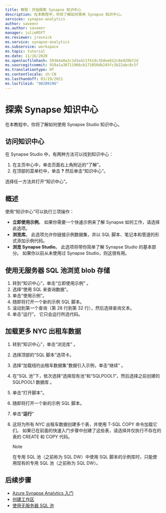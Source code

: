 ```yaml
---
title: 教程：开始探索 Synapse 知识中心
description: 在本教程中，你将了解如何使用 Synapse 知识中心。
services: synapse-analytics
author: saveenr
ms.author: saveenr
manager: julieMSFT
ms.reviewer: jrasnick
ms.service: synapse-analytics
ms.subservice: workspace
ms.topic: tutorial
ms.date: 11/16/2020
ms.openlocfilehash: 59364a0a2c1d1e411f41dc35dee812c8e920b72d
ms.sourcegitcommit: 910a1a38711966cb171050db245fc3b22abc8c5f
ms.translationtype: HT
ms.contentlocale: zh-CN
ms.lasthandoff: 03/19/2021
ms.locfileid: "98209196"
---
```

# <a name="explore-the-synapse-knowledge-center"></a>探索 Synapse 知识中心

在本教程中，你将了解如何使用 Synapse Studio 知识中心。

## <a name="getting-to-the-knowledge-center"></a>访问知识中心

在 Synapse Studio 中，有两种方法可以找到知识中心：

  1. 在主页中心中，单击页面右上角附近的“了解”。
  2. 在顶部的菜单栏中，单击 **?** 然后单击“知识中心”。

选择任一方法并打开“知识中心”。

## <a name="overview"></a>概述

使用“知识中心”可以执行三项操作：
* **立即使用示例**。 如果你需要一个快速示例来了解 Synapse 如何工作，请选择此选项。
* **浏览库**。 此选项允许你链接示例数据集，并以 SQL 脚本、笔记本和管道的形式添加示例代码。
* **浏览 Synapse Studio**。 此选项将带你简单了解 Synapse Studio 的基本部分。 如果你以前从未使用过 Synapse Studio，则这很有用。

## <a name="exploring-blob-storage-with-serverless-sql-pool"></a>使用无服务器 SQL 池浏览 blob 存储

1. 转到“知识中心”，单击“立即使用示例” 。
1. 选择“使用 SQL 来查询数据”。
1. 单击“使用示例”。
1. 随即将打开一个新的示例 SQL 脚本。
1. 滚动到第一个查询（第 28 行到第 32 行），然后选择查询文本。
1. 单击“运行”。 它只会运行所选代码。

## <a name="loading-more-nyc-taxi-data"></a>加载更多 NYC 出租车数据
1. 转到“知识中心”，单击“浏览库” 。
1. 选择顶部的“SQL 脚本”选项卡。
1. 选择“加载纽约出租车数据集”数据引入示例，单击“继续” 。
1. 在“SQL 池”下，依次选择“选择现有池”和“SQLPOOL1”，然后选择之前创建的 SQLPOOL1 数据库   。
1. 单击“打开脚本”。
1. 随即将打开一个新的示例 SQL 脚本。
1. 单击“**运行**”
1. 这将为所有 NYC 出租车数据创建多个表，并使用 T-SQL COPY 命令加载它们。 如果已在前面的快速入门步骤中创建了这些表，请选择并仅执行不存在的表的 CREATE 和 COPY 代码。

    > [!NOTE] 
    > 在专用 SQL 池（之前称为 SQL DW）中使用 SQL 脚本的示例库时，只能使用现有的专用 SQL 池（之前称为 SQL DW）。

## <a name="next-steps"></a>后续步骤

* [Azure Synapse Analytics 入门](get-started.md)
* [创建工作区](quickstart-create-workspace.md)
* [使用无服务器 SQL 池](quickstart-sql-on-demand.md)
